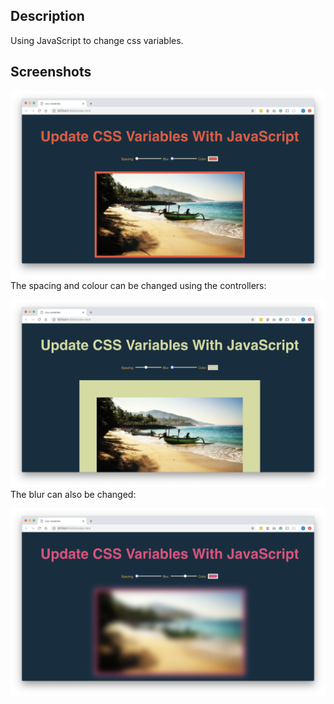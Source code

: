 ## Description

Using JavaScript to change css variables.

## Screenshots
![changing css vars using js](assets/screenshot1.png)
The spacing and colour can be changed using the controllers:

![changing css vars using js](assets/screenshot2.png)
The blur can also be changed: 

![changing css vars using js](assets/screenshot3.png)

